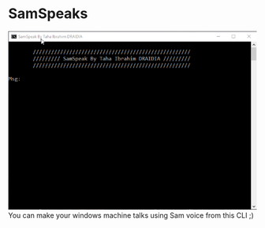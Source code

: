 SamSpeaks
=========
![SamSpeaks GIF](SamSpeaks.gif)  
You can make your windows machine talks using Sam voice from this CLI ;)
